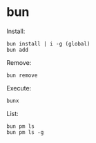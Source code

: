 # bun

Install:

```
bun install | i -g (global)
bun add
```

Remove:

```
bun remove
```

Execute:

```
bunx
```

List:

```
bun pm ls
bun pm ls -g
```
